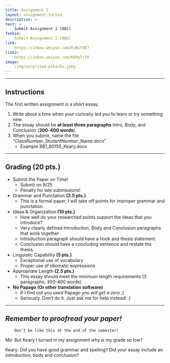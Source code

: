 ```yaml
---
title: Assignment 2
layout: assignment-turnin
description: >-
text: >
    Submit Assignment 2 (8B1)
fenbie:
    Submit Assignment 2 (8B2)
link: 
    https://inbox.weiyun.com/EuBiYUE7
link2:
    https://inbox.weiyun.com/K6PpTr7X
image: 
    /img/surprised-pikachu.jpeg
---
```

---

## Instructions
The first written assignment is a short essay.
1. Write about a time when your curiosity led you to learn or try something new.
2. The essay should be **at least three paragraphs** Intro, Body, and Conclusion (**300-400 words**).
3. When you submit, name the file "ClassNumber_StudentNumber_Name.docx"
    * Example 8B1_80155_Keary.docx

---
## Grading (20 pts.)
- Submit the Paper on Time!
    - Submit on 9/25
    - Penalty for late submissions!
- Grammar and Punctation **(2.5 pts.)**
    - This is a formal paper, I will take off points for improper grammar and punctation.
- Ideas & Organization **(10 pts.)**
    - How well do your researched points support the ideas that you introduce? 
    - Very clearly defined Introduction, Body and Conclusion paragraphs that work together
    - Introduction paragraph should have a hook and thesis statement.
    - Conclusion should have a concluding sentence and restate the thesis.
- Linguistic Capability **(5 pts.)**
    - Exceptional use of vocabulary
    - Proper use of idiomatic expressions
- Appropriate Length **(2.5 pts.)**
    - This essay should meet the minimum length requirements (3 paragraphs; 300-400 words)
- **No Papago (Or other translation software)** 
    - If I find out you used Papago *you will get a zero* ;)
    - Seriously. Don't do it. Just ask me for help instead! :)

---
## ***Remember to proofread your paper!***

        Don’t be like this at the end of the semester!

Me: But Keary I turned in my assignment why is my grade so low?

Keary: Did you have good grammar and spelling? Did your essay include an introduction, body and conclusion?